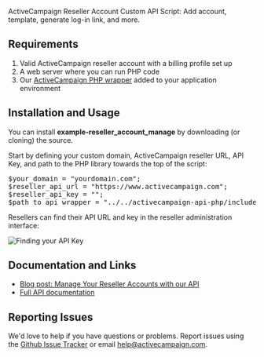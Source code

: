 ActiveCampaign Reseller Account Custom API Script: Add account, template, generate log-in link, and more.

## Requirements

1. Valid ActiveCampaign reseller account with a billing profile set up
2. A web server where you can run PHP code
3. Our [ActiveCampaign PHP wrapper](https://github.com/ActiveCampaign/activecampaign-api-php) added to your application environment

## Installation and Usage

You can install **example-reseller_account_manage** by downloading (or cloning) the source.

Start by defining your custom domain, ActiveCampaign reseller URL, API Key, and path to the PHP library towards the top of the script:

<pre>
$your_domain = "yourdomain.com";
$reseller_api_url = "https://www.activecampaign.com";
$reseller_api_key = "";
$path_to_api_wrapper = "../../activecampaign-api-php/includes";
</pre>

Resellers can find their API URL and key in the reseller administration interface:

![Finding your API Key](http://d226aj4ao1t61q.cloudfront.net/jcgbye7yp_screenshot2012-09-18at10.35.10am.jpg)

## Documentation and Links

* [Blog post: Manage Your Reseller Accounts with our API](http://www.activecampaign.com/blog/manage-your-reseller-accounts-with-our-api/)
* [Full API documentation](http://activecampaign.com/api)

## Reporting Issues

We'd love to help if you have questions or problems. Report issues using the [Github Issue Tracker](https://github.com/ActiveCampaign/example-subscription_form_embed/issues) or email help@activecampaign.com.